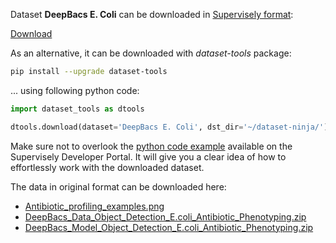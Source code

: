 Dataset **DeepBacs E. Coli** can be downloaded in [Supervisely format](https://developer.supervisely.com/api-references/supervisely-annotation-json-format):

 [Download](https://assets.supervisely.com/supervisely-supervisely-assets-public/teams_storage/p/d/Dr/83v0Wyqcu9RgTxAv2DxX3SLuoInTo0WVSxNmwY4iB7QBQueGOhwD4ynTCx7arYbFzKsGxl1lkDjcQcL7pHcBKNQVPRVz8y7AeDo9V6yKK8UZ6mae5PWiJsqN55Ga.tar)

As an alternative, it can be downloaded with *dataset-tools* package:
``` bash
pip install --upgrade dataset-tools
```

... using following python code:
``` python
import dataset_tools as dtools

dtools.download(dataset='DeepBacs E. Coli', dst_dir='~/dataset-ninja/')
```
Make sure not to overlook the [python code example](https://developer.supervisely.com/getting-started/python-sdk-tutorials/iterate-over-a-local-project) available on the Supervisely Developer Portal. It will give you a clear idea of how to effortlessly work with the downloaded dataset.

The data in original format can be downloaded here:

- [Antibiotic_profiling_examples.png](https://zenodo.org/record/5551057/files/Antibiotic_profiling_examples.png?download=1)
- [DeepBacs_Data_Object_Detection_E.coli_Antibiotic_Phenotyping.zip](https://zenodo.org/record/5551057/files/DeepBacs_Data_Object_Detection_E.coli_Antibiotic_Phenotyping.zip?download=1)
- [DeepBacs_Model_Object_Detection_E.coli_Antibiotic_Phenotyping.zip](https://zenodo.org/record/5551057/files/DeepBacs_Model_Object_Detection_E.coli_Antibiotic_Phenotyping.zip?download=1)
